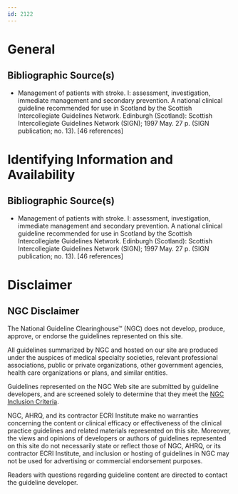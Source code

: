 ```yaml
---
id: 2122
---
```


# General

## Bibliographic Source(s)

- Management of patients with stroke. I: assessment, investigation, immediate management and secondary prevention. A national clinical guideline recommended for use in Scotland by the Scottish Intercollegiate Guidelines Network. Edinburgh (Scotland): Scottish Intercollegiate Guidelines Network (SIGN); 1997 May. 27 p. (SIGN publication; no. 13). [46 references]

# Identifying Information and Availability

## Bibliographic Source(s)

- Management of patients with stroke. I: assessment, investigation, immediate management and secondary prevention. A national clinical guideline recommended for use in Scotland by the Scottish Intercollegiate Guidelines Network. Edinburgh (Scotland): Scottish Intercollegiate Guidelines Network (SIGN); 1997 May. 27 p. (SIGN publication; no. 13). [46 references]

# Disclaimer

## NGC Disclaimer

The National Guideline Clearinghouse™ (NGC) does not develop, produce, approve, or endorse the guidelines represented on this site.

All guidelines summarized by NGC and hosted on our site are produced under the auspices of medical specialty societies, relevant professional associations, public or private organizations, other government agencies, health care organizations or plans, and similar entities.

Guidelines represented on the NGC Web site are submitted by guideline developers, and are screened solely to determine that they meet the [NGC Inclusion Criteria](/help-and-about/summaries/inclusion-criteria).

NGC, AHRQ, and its contractor ECRI Institute make no warranties concerning the content or clinical efficacy or effectiveness of the clinical practice guidelines and related materials represented on this site. Moreover, the views and opinions of developers or authors of guidelines represented on this site do not necessarily state or reflect those of NGC, AHRQ, or its contractor ECRI Institute, and inclusion or hosting of guidelines in NGC may not be used for advertising or commercial endorsement purposes.

Readers with questions regarding guideline content are directed to contact the guideline developer.

